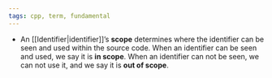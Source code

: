 ```yaml
---
tags: cpp, term, fundamental
---
```


- An [[Identifier|identifier]]’s **scope** determines where the identifier can be seen and used within the source code. When an identifier can be seen and used, we say it is **in scope**. When an identifier can not be seen, we can not use it, and we say it is **out of scope**.